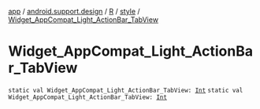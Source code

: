 [app](../../../index.md) / [android.support.design](../../index.md) / [R](../index.md) / [style](index.md) / [Widget_AppCompat_Light_ActionBar_TabView](.)

# Widget_AppCompat_Light_ActionBar_TabView

`static val Widget_AppCompat_Light_ActionBar_TabView: `[`Int`](https://kotlinlang.org/api/latest/jvm/stdlib/kotlin/-int/index.html)
`static val Widget_AppCompat_Light_ActionBar_TabView: `[`Int`](https://kotlinlang.org/api/latest/jvm/stdlib/kotlin/-int/index.html)